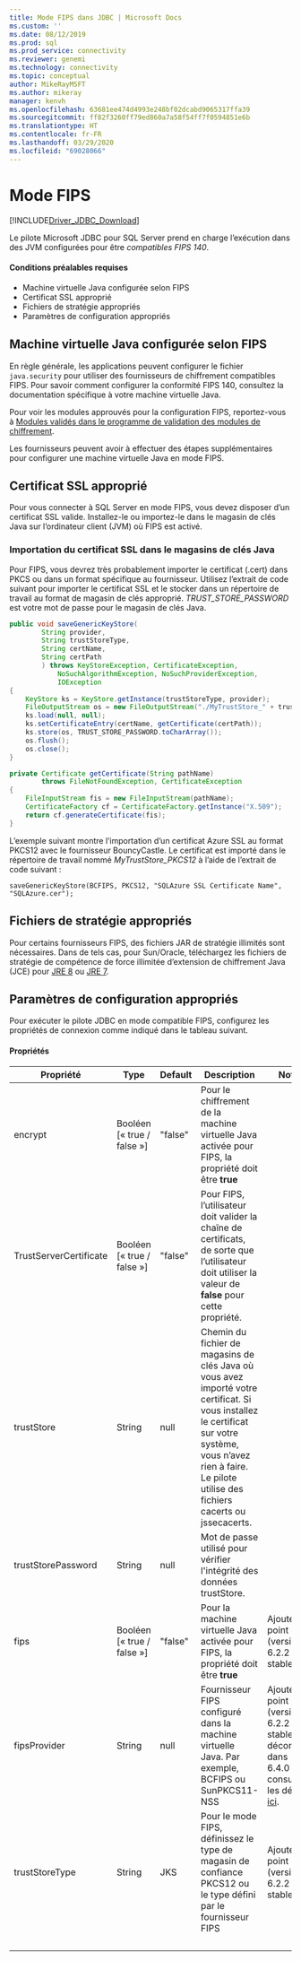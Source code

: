 ```yaml
---
title: Mode FIPS dans JDBC | Microsoft Docs
ms.custom: ''
ms.date: 08/12/2019
ms.prod: sql
ms.prod_service: connectivity
ms.reviewer: genemi
ms.technology: connectivity
ms.topic: conceptual
author: MikeRayMSFT
ms.author: mikeray
manager: kenvh
ms.openlocfilehash: 63681ee474d4993e248bf02dcabd9065317ffa39
ms.sourcegitcommit: ff82f3260ff79ed860a7a58f54ff7f0594851e6b
ms.translationtype: HT
ms.contentlocale: fr-FR
ms.lasthandoff: 03/29/2020
ms.locfileid: "69028066"
---
```

# <a name="fips-mode"></a>Mode FIPS

[!INCLUDE[Driver_JDBC_Download](../../includes/driver_jdbc_download.md)]

Le pilote Microsoft JDBC pour SQL Server prend en charge l’exécution dans des JVM configurées pour être *compatibles FIPS 140*.

#### <a name="prerequisites"></a>Conditions préalables requises

- Machine virtuelle Java configurée selon FIPS
- Certificat SSL approprié
- Fichiers de stratégie appropriés
- Paramètres de configuration appropriés

## <a name="fips-configured-jvm"></a>Machine virtuelle Java configurée selon FIPS

En règle générale, les applications peuvent configurer le fichier `java.security` pour utiliser des fournisseurs de chiffrement compatibles FIPS. Pour savoir comment configurer la conformité FIPS 140, consultez la documentation spécifique à votre machine virtuelle Java.

Pour voir les modules approuvés pour la configuration FIPS, reportez-vous à [Modules validés dans le programme de validation des modules de chiffrement](https://csrc.nist.gov/Projects/cryptographic-module-validation-program/Validated-Modules).

Les fournisseurs peuvent avoir à effectuer des étapes supplémentaires pour configurer une machine virtuelle Java en mode FIPS.

## <a name="appropriate-ssl-certificate"></a>Certificat SSL approprié
Pour vous connecter à SQL Server en mode FIPS, vous devez disposer d’un certificat SSL valide. Installez-le ou importez-le dans le magasin de clés Java sur l’ordinateur client (JVM) où FIPS est activé.

### <a name="importing-ssl-certificate-in-java-keystore"></a>Importation du certificat SSL dans le magasins de clés Java
Pour FIPS, vous devrez très probablement importer le certificat (.cert) dans PKCS ou dans un format spécifique au fournisseur.
Utilisez l’extrait de code suivant pour importer le certificat SSL et le stocker dans un répertoire de travail au format de magasin de clés approprié. _TRUST\_STORE\_PASSWORD_ est votre mot de passe pour le magasin de clés Java.

```java
public void saveGenericKeyStore(
        String provider,
        String trustStoreType,
        String certName,
        String certPath
        ) throws KeyStoreException, CertificateException,
            NoSuchAlgorithmException, NoSuchProviderException,
            IOException
{
    KeyStore ks = KeyStore.getInstance(trustStoreType, provider);
    FileOutputStream os = new FileOutputStream("./MyTrustStore_" + trustStoreType);
    ks.load(null, null);
    ks.setCertificateEntry(certName, getCertificate(certPath));
    ks.store(os, TRUST_STORE_PASSWORD.toCharArray());
    os.flush();
    os.close();
}

private Certificate getCertificate(String pathName)
        throws FileNotFoundException, CertificateException
{
    FileInputStream fis = new FileInputStream(pathName);
    CertificateFactory cf = CertificateFactory.getInstance("X.509");
    return cf.generateCertificate(fis);
}
```

L’exemple suivant montre l’importation d’un certificat Azure SSL au format PKCS12 avec le fournisseur BouncyCastle. Le certificat est importé dans le répertoire de travail nommé _MyTrustStore\_PKCS12_ à l’aide de l’extrait de code suivant :

`saveGenericKeyStore(BCFIPS, PKCS12, "SQLAzure SSL Certificate Name", "SQLAzure.cer");`

## <a name="appropriate-policy-files"></a>Fichiers de stratégie appropriés
Pour certains fournisseurs FIPS, des fichiers JAR de stratégie illimités sont nécessaires. Dans de tels cas, pour Sun/Oracle, téléchargez les fichiers de stratégie de compétence de force illimitée d’extension de chiffrement Java (JCE) pour [JRE 8](https://www.oracle.com/technetwork/java/javase/downloads/jce8-download-2133166.html) ou [JRE 7](https://www.oracle.com/technetwork/java/javase/downloads/jce-7-download-432124.html). 

## <a name="appropriate-configuration-parameters"></a>Paramètres de configuration appropriés
Pour exécuter le pilote JDBC en mode compatible FIPS, configurez les propriétés de connexion comme indiqué dans le tableau suivant. 

#### <a name="properties"></a>Propriétés 

|Propriété|Type|Default|Description|Notes|
|---|---|---|---|---|
|encrypt|Booléen [« true / false »]|"false"|Pour le chiffrement de la machine virtuelle Java activée pour FIPS, la propriété doit être **true**||
|TrustServerCertificate|Booléen [« true / false »]|"false"|Pour FIPS, l’utilisateur doit valider la chaîne de certificats, de sorte que l’utilisateur doit utiliser la valeur de **false** pour cette propriété. ||
|trustStore|String|null|Chemin du fichier de magasins de clés Java où vous avez importé votre certificat. Si vous installez le certificat sur votre système, vous n’avez rien à faire. Le pilote utilise des fichiers cacerts ou jssecacerts.||
|trustStorePassword|String|null|Mot de passe utilisé pour vérifier l'intégrité des données trustStore.||
|fips|Booléen [« true / false »]|"false"|Pour la machine virtuelle Java activée pour FIPS, la propriété doit être **true**|Ajouté au point 6.1.4 (version 6.2.2 stable)||
|fipsProvider|String|null|Fournisseur FIPS configuré dans la machine virtuelle Java. Par exemple, BCFIPS ou SunPKCS11-NSS |Ajouté au point 6.1.2 (version 6.2.2 stable), déconseillé dans 6.4.0 : consultez les détails [ici](https://github.com/Microsoft/mssql-jdbc/pull/460).|
|trustStoreType|String|JKS|Pour le mode FIPS, définissez le type de magasin de confiance PKCS12 ou le type défini par le fournisseur FIPS |Ajouté au point 6.1.2 (version 6.2.2 stable)||
| &nbsp; | &nbsp; | &nbsp; | &nbsp; | &nbsp; |

